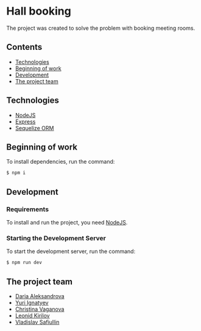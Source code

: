 # Hall booking
The project was created to solve the problem with booking meeting rooms.

## Contents
- [Technologies](#Technologies)
- [Beginning of work](#Beginning_of_work)
- [Development](#Development)
- [The project team](#The_project_team)


## Technologies
- [NodeJS](https://nodejs.org/)
- [Express](https://expressjs.com/ru/)
- [Sequelize ORM](https://sequelize.org/)

<a name="Beginning_of_work"></a> 
## Beginning of work

To install dependencies, run the command:
```sh
$ npm i
```


## Development

### Requirements
To install and run the project, you need [NodeJS](https://nodejs.org/).

### Starting the Development Server
To start the development server, run the command:
```sh
$ npm run dev
```

<a name="The_project_team"></a> 
## The project team

- [Daria Aleksandrova](https://github.com/DarAleksa)
- [Yuri Ignatyev](https://github.com/17amarutu)
- [Christina Vaganova](https://github.com/Chris-kis)
- [Leonid Kirilov](https://github.com/liwonka)
- [Vladislav Safiullin](https://github.com/cheerfu17)